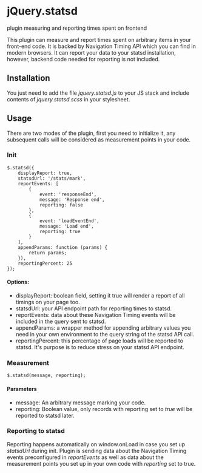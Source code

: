 jQuery.statsd
=============
plugin measuring and reporting times spent on frontend

This plugin can measure and report times spent on arbitrary items in your front-end code. It is backed by Navigation Timing API which you can find in modern browsers. It can report your data to your statsd installation, however, backend code needed for reporting is not included.

Installation
------------
You just need to add the file *jquery.statsd.js* to your JS stack and include contents of *jquery.statsd.scss* in your stylesheet.

Usage
-----
There are two modes of the plugin, first you need to initialize it, any subsequent calls will be considered as measurement points in your code.

### Init
```
$.statsd({
    displayReport: true,
    statsdUrl: '/stats/mark',
    reportEvents: [
		{
			event: 'responseEnd',
			message: 'Response end',
			reporting: false
		},
		{
			event: 'loadEventEnd',
			message: 'Load end',
			reporting: true
		}
    ],
    appendParams: function (params) {
        return params;
    }),
    reportingPercent: 25
});
```
#### Options:
- displayReport: boolean field, setting it true will render a report of all timings on your page too.
- statsdUrl: your API endpoint path for reporting times to statsd.
- reportEvents: data about these Navigation Timing events will be included in the query sent to statsd.
- appendParams: a wrapper method for appending arbitrary values you need in your own environment to the query string of the statsd API call.
- reportingPercent: this percentage of page loads will be reported to statsd. It's purpose is to reduce stress on your statsd API endpoint.

### Measurement
```
$.statsd(message, reporting);
```
#### Parameters
- message: An arbitrary message marking your code.
- reporting: Boolean value, only records with reporting set to *true* will be reported to statsd later.

### Reporting to statsd
Reporting happens automatically on window.onLoad in case you set up *statsdUrl* during init. Plugin is sending data about the Navigation Timing events preconfigured in *reportEvents* as well as data about the measurement points you set up in your own code with *reporting* set to true.
